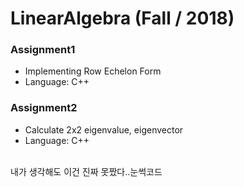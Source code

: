 # LinearAlgebra (Fall / 2018)

### Assignment1
* Implementing Row Echelon Form
* Language: C++

### Assignment2
* Calculate 2x2 eigenvalue, eigenvector
* Language: C++
<br>
내가 생각해도 이건 진짜 못짰다..눈썩코드
